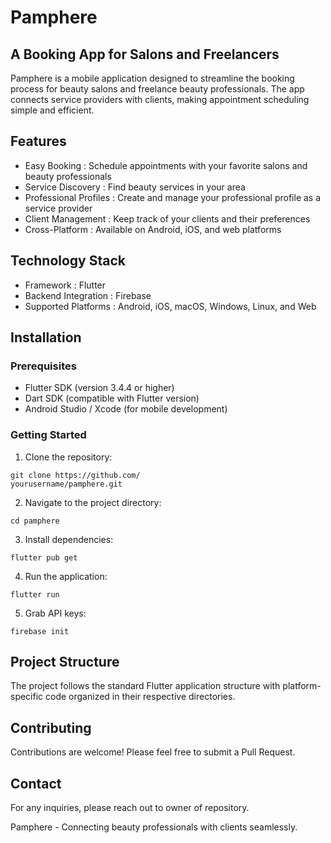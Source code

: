 # Pamphere
## A Booking App for Salons and Freelancers
Pamphere is a mobile application designed to streamline the booking process for beauty salons and freelance beauty professionals. The app connects service providers with clients, making appointment scheduling simple and efficient.

## Features
- Easy Booking : Schedule appointments with your favorite salons and beauty professionals
- Service Discovery : Find beauty services in your area
- Professional Profiles : Create and manage your professional profile as a service provider
- Client Management : Keep track of your clients and their preferences
- Cross-Platform : Available on Android, iOS, and web platforms
## Technology Stack
- Framework : Flutter
- Backend Integration : Firebase
- Supported Platforms : Android, iOS, macOS, Windows, Linux, and Web
## Installation
### Prerequisites
- Flutter SDK (version 3.4.4 or higher)
- Dart SDK (compatible with Flutter version)
- Android Studio / Xcode (for mobile development)
### Getting Started
1. Clone the repository:
```
git clone https://github.com/
yourusername/pamphere.git
```
2. Navigate to the project directory:
```
cd pamphere
```
3. Install dependencies:
```
flutter pub get
```
4. Run the application:
```
flutter run
```
5. Grab API keys:
```
firebase init
```
## Project Structure
The project follows the standard Flutter application structure with platform-specific code organized in their respective directories.

## Contributing
Contributions are welcome! Please feel free to submit a Pull Request.

<!-- ## License
This project is licensed under the [LICENSE NAME] - see the LICENSE file for details. -->

## Contact
For any inquiries, please reach out to owner of repository.

Pamphere - Connecting beauty professionals with clients seamlessly.